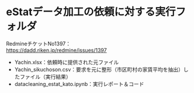 # eStatデータ加工の依頼に対する実行フォルダ
RedmineチケットNo1397：<br>
https://dadd.riken.jp/redmine/issues/1397

- Yachin.xlsx：依頼時に提供された元ファイル
- Yachin_sikuchoson.csv：要求を元に整形（市区町村の家賃平均を抽出）したファイル（実行結果）
- datacleaning_estat_kato.ipynb：実行レポート＆コード
